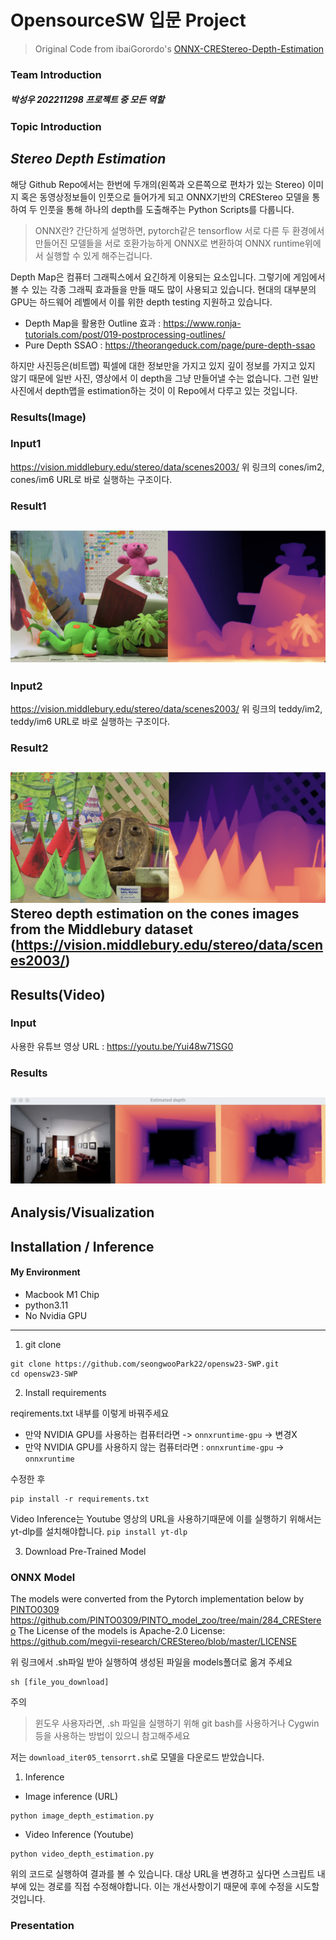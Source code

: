 # OpensourceSW 입문 Project
> Original Code from ibaiGorordo's [ONNX-CREStereo-Depth-Estimation](https://github.com/ibaiGorordo/ONNX-CREStereo-Depth-Estimation)
### Team Introduction
##### 박성우 202211298 프로젝트 중 모든 역할

### Topic Introduction
## *Stereo Depth Estimation*
해당 Github Repo에서는
한번에 두개의(왼쪽과 오른쪽으로 편차가 있는 Stereo) 이미지 혹은 동영상정보들이
인풋으로 들어가게 되고 ONNX기반의 CREStereo 모델을 통하여 두 인풋을 통해 하나의
depth를 도출해주는 Python Scripts를 다룹니다.

> ONNX란? 간단하게 설명하면, pytorch같은 tensorflow 서로 다른 두 환경에서 만들어진 모델들을
> 서로 호환가능하게 ONNX로 변환하여 ONNX runtime위에서 실행할 수 있게 해주는겁니다.

Depth Map은 컴퓨터 그래픽스에서 요긴하게 이용되는 요소입니다.
그렇기에 게임에서 볼 수 있는 각종 그래픽 효과들을 만들 때도 많이 사용되고 있습니다.
현대의 대부분의 GPU는 하드웨어 레벨에서 이를 위한 depth testing 지원하고 있습니다.

* Depth Map을 활용한 Outline 효과 : https://www.ronja-tutorials.com/post/019-postprocessing-outlines/
* Pure Depth SSAO : https://theorangeduck.com/page/pure-depth-ssao

하지만 사진등은(비트맵) 픽셀에 대한 정보만을 가지고 있지 깊이 정보를 가지고 있지 않기 때문에
일반 사진, 영상에서 이 depth을 그냥 만들어낼 수는 없습니다.
그런 일반 사진에서 depth맵을 estimation하는 것이 이 Repo에서 다루고 있는 것입니다.

### Results(Image)
### Input1
https://vision.middlebury.edu/stereo/data/scenes2003/
위 링크의 cones/im2, cones/im6
URL로 바로 실행하는 구조이다.
### Result1
![!result1](./readme_img/temp_result1.png)
---
### Input2
https://vision.middlebury.edu/stereo/data/scenes2003/
위 링크의 teddy/im2, teddy/im6
URL로 바로 실행하는 구조이다.
### Result2
![!result3](./readme_img/temp_result2.png)
Stereo depth estimation on the cones images from the Middlebury dataset (https://vision.middlebury.edu/stereo/data/scenes2003/)
---
## Results(Video)
### Input
사용한 유튜브 영상 URL : https://youtu.be/Yui48w71SG0
### Results
![!result3](./readme_img/vid_result1.png)
---
## Analysis/Visualization
## Installation / Inference
#### My Environment
* Macbook M1 Chip
* python3.11
* No Nvidia GPU
---
1. git clone
```
git clone https://github.com/seongwooPark22/opensw23-SWP.git
cd opensw23-SWP
```
2. Install requirements 

reqirements.txt 내부를 이렇게 바꿔주세요

* 만약 NVIDIA GPU를 사용하는 컴퓨터라면 -> `onnxruntime-gpu` -> 변경X
* 만약 NVIDIA GPU를 사용하지 않는 컴퓨터라면 : `onnxruntime-gpu` -> `onnxruntime`

수정한 후 
```
pip install -r requirements.txt
```

Video Inference는 Youtube 영상의 URL을 사용하기때문에
이를 실행하기 위해서는 yt-dlp를 설치해야합니다.
`pip install yt-dlp`

3. Download Pre-Trained Model
### ONNX Model

The models were converted from the Pytorch implementation below by [PINTO0309](https://github.com/PINTO0309)
https://github.com/PINTO0309/PINTO_model_zoo/tree/main/284_CREStereo
The License of the models is Apache-2.0 License: https://github.com/megvii-research/CREStereo/blob/master/LICENSE

위 링크에서 .sh파일 받아 실행하여 생성된 파일을 models폴더로 옮겨 주세요
```
sh [file_you_download]
```
주의
> 윈도우 사용자라면, .sh 파일을 실행하기 위해 git bash를 사용하거나
> Cygwin 등을 사용하는 방법이 있으니 참고해주세요

저는 `download_iter05_tensorrt.sh`로 모델을 다운로드 받았습니다.

1. Inference
* Image inference (URL)
```
python image_depth_estimation.py
```
* Video Inference (Youtube)
```
python video_depth_estimation.py
```
위의 코드로 실행하여 결과를 볼 수 있습니다.
대상 URL을 변경하고 싶다면 스크립트 내부에 있는 경로를 직접 수정해야합니다.
이는 개선사항이기 때문에 후에 수정을 시도할 것입니다.
### Presentation
